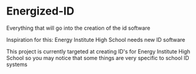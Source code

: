 # Energized-ID
Everything that will go into the creation of the id software

Inspiration for this: Energy Institute High School needs new ID software

This project is currently targeted at creating ID's for Energy Institute High School so you may notice that some things are very specific to school ID systems
